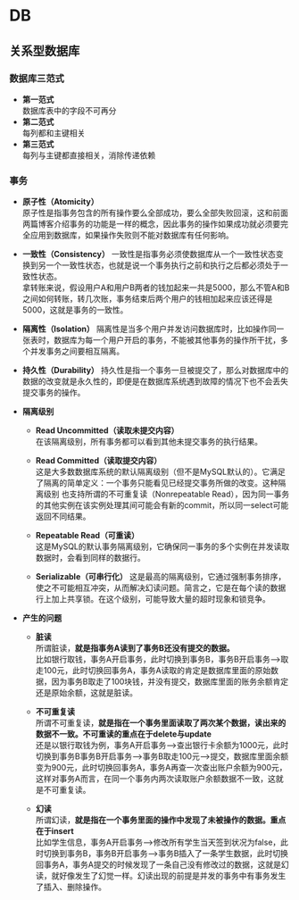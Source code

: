 # DB

## **关系型数据库**

### **数据库三范式**
* **第一范式**  
  数据库表中的字段不可再分
* **第二范式**  
  每列都和主键相关
* **第三范式**  
  每列与主键都直接相关，消除传递依赖

### **事务**

* **原子性（Atomicity）**  
  原子性是指事务包含的所有操作要么全部成功，要么全部失败回滚，这和前面两篇博客介绍事务的功能是一样的概念，因此事务的操作如果成功就必须要完全应用到数据库，如果操作失败则不能对数据库有任何影响。

* **一致性（Consistency）**
  一致性是指事务必须使数据库从一个一致性状态变换到另一个一致性状态，也就是说一个事务执行之前和执行之后都必须处于一致性状态。  
  拿转账来说，假设用户A和用户B两者的钱加起来一共是5000，那么不管A和B之间如何转账，转几次账，事务结束后两个用户的钱相加起来应该还得是5000，这就是事务的一致性。

* **隔离性（Isolation）**
  隔离性是当多个用户并发访问数据库时，比如操作同一张表时，数据库为每一个用户开启的事务，不能被其他事务的操作所干扰，多个并发事务之间要相互隔离。

* **持久性（Durability）**
  持久性是指一个事务一旦被提交了，那么对数据库中的数据的改变就是永久性的，即便是在数据库系统遇到故障的情况下也不会丢失提交事务的操作。

* **隔离级别**  
  * **Read Uncommitted（读取未提交内容）**  
   在该隔离级别，所有事务都可以看到其他未提交事务的执行结果。

  * **Read Committed（读取提交内容）**  
   这是大多数数据库系统的默认隔离级别（但不是MySQL默认的）。它满足了隔离的简单定义：一个事务只能看见已经提交事务所做的改变。这种隔离级别 也支持所谓的不可重复读（Nonrepeatable Read），因为同一事务的其他实例在该实例处理其间可能会有新的commit，所以同一select可能返回不同结果。

  * **Repeatable Read（可重读）**  
   这是MySQL的默认事务隔离级别，它确保同一事务的多个实例在并发读取数据时，会看到同样的数据行。

  * **Serializable（可串行化）**
   这是最高的隔离级别，它通过强制事务排序，使之不可能相互冲突，从而解决幻读问题。简言之，它是在每个读的数据行上加上共享锁。在这个级别，可能导致大量的超时现象和锁竞争。

* **产生的问题**  
  
  * **脏读**  
  所谓脏读，**就是指事务A读到了事务B还没有提交的数据。**  
  比如银行取钱，事务A开启事务，此时切换到事务B，事务B开启事务-->取走100元，此时切换回事务A，事务A读取的肯定是数据库里面的原始数据，因为事务B取走了100块钱，并没有提交，数据库里面的账务余额肯定还是原始余额，这就是脏读。
  * **不可重复读**  
  所谓不可重复读，**就是指在一个事务里面读取了两次某个数据，读出来的数据不一致。不可重读的重点在于delete与update**  
  还是以银行取钱为例，事务A开启事务-->查出银行卡余额为1000元，此时切换到事务B事务B开启事务-->事务B取走100元-->提交，数据库里面余额变为900元，此时切换回事务A，事务A再查一次查出账户余额为900元，这样对事务A而言，在同一个事务内两次读取账户余额数据不一致，这就是不可重复读。

  * **幻读**  
  所谓幻读，**就是指在一个事务里面的操作中发现了未被操作的数据。重点在于insert**  
  比如学生信息，事务A开启事务-->修改所有学生当天签到状况为false，此时切换到事务B，事务B开启事务-->事务B插入了一条学生数据，此时切换回事务A，事务A提交的时候发现了一条自己没有修改过的数据，这就是幻读，就好像发生了幻觉一样。幻读出现的前提是并发的事务中有事务发生了插入、删除操作。
  